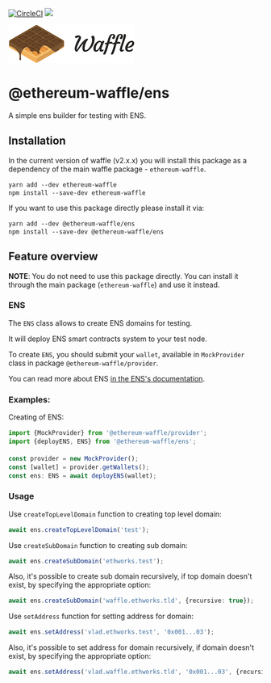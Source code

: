 [![CircleCI](https://circleci.com/gh/EthWorks/Waffle.svg?style=svg)](https://circleci.com/gh/EthWorks/Waffle)
[![](https://img.shields.io/npm/v/@ethereum-waffle/ens.svg)](https://www.npmjs.com/package/@ethereum-waffle/ens)

![Ethereum Waffle](https://raw.githubusercontent.com/EthWorks/Waffle/master/docs/source/logo.png)

# @ethereum-waffle/ens

A simple ens builder for testing with ENS.

## Installation

In the current version of waffle (v2.x.x) you will install this package as a dependency of the main waffle package - `ethereum-waffle`.

```
yarn add --dev ethereum-waffle
npm install --save-dev ethereum-waffle
```

If you want to use this package directly please install it via:
```
yarn add --dev @ethereum-waffle/ens
npm install --save-dev @ethereum-waffle/ens
```

## Feature overview

**NOTE**: You do not need to use this package directly. You can install it through the main package (`ethereum-waffle`) and use it instead.

### ENS

The `ENS` class allows to create ENS domains for testing.

It will deploy ENS smart contracts system to your test node.

To create `ENS`, you should submit your `wallet`, available in `MockProvider` class in package `@ethereum-waffle/provider`.

You can read more about ENS [in the ENS's documentation](https://docs.ens.domains/).

### Examples:
Creating of ENS:
```ts
import {MockProvider} from '@ethereum-waffle/provider';
import {deployENS, ENS} from '@ethereum-waffle/ens';

const provider = new MockProvider();
const [wallet] = provider.getWallets();
const ens: ENS = await deployENS(wallet);
```

### Usage

Use `createTopLevelDomain` function to creating top level domain:

```ts
await ens.createTopLevelDomain('test');
```

Use `createSubDomain` function to creating sub domain:

```ts
await ens.createSubDomain('ethworks.test');
```

Also, it's possible to create sub domain recursively, if top domain doesn't exist, by specifying the appropriate option:

```ts
await ens.createSubDomain('waffle.ethworks.tld', {recursive: true});
```

Use `setAddress` function for setting address for domain:

```ts
await ens.setAddress('vlad.ethworks.test', '0x001...03');
```
Also, it's possible to set address for domain recursively, if domain doesn't exist, by specifying the appropriate option:

```ts
await ens.setAddress('vlad.waffle.ethworks.tld', '0x001...03', {recursive: true});
```
